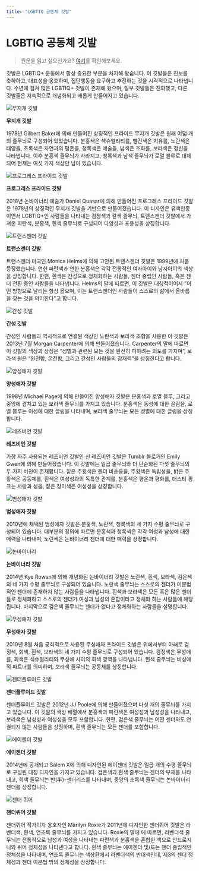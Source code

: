 ```yaml
---
title: "LGBTIQ 공동체 깃발"
---
```



# LGBTIQ 공동체 깃발
> 원문을 읽고 싶으신가요? [여기](https://outrightinternational.org/insights/flags-lgbtiq-community)를 확인해보세요.


깃발은 LGBTIQ+ 운동에서 항상 중요한 부분을 차지해 왔습니다. 이 깃발들은 진보를 축하하고, 대표성을 옹호하며, 집단행동을 요구하고 추진하는 것을 시각적으로 나타냅니다. 수년에 걸쳐 많은 LGBTIQ+ 깃발이 존재해 왔으며, 일부 깃발들은 진화했고, 다른 깃발들은 지속적으로 개념화되고 새롭게 만들어지고 있습니다.


![무지개 깃발](./attachments/Rainbow_Flag.png)

**무지개 깃발**

1978년 Gilbert Baker에 의해 만들어진 상징적인 프라이드 무지개 깃발은 원래 여덟 개의 줄무늬로 구성되어 있었습니다. 분홍색은 섹슈얼리티를, 빨간색은 치유를, 노란색은 태양을, 초록색은 자연과의 평온을, 청록색은 예술을, 남색은 조화를, 보라색은 정신을 나타냅니다. 이후 분홍색 줄무늬가 사라지고, 청록색과 남색 줄무늬가 로열 블루로 대체되어 현재는 여섯 가지 색상만 남아 있습니다.


![프로그레스 프라이드 깃발](./attachments/Progress_flag.png)

**프로그레스 프라이드 깃발**

2018년 논바이너리 예술가 Daniel Quasar에 의해 만들어진 프로그레스 프라이드 깃발은 1978년의 상징적인 무지개 깃발을 기반으로 만들어졌습니다. 이 디자인은 유색인종이면서 LGBTIQ+인 사람들을 나타내는 검정색과 갈색 줄무늬, 트랜스젠더 깃발에서 가져온 파란색, 분홍색, 흰색 줄무늬로 구성되어 다양성과 포용성을 상징합니다.


![트랜스젠더 깃발](./attachments/Trans_Flag.png)

**트랜스젠더 깃발**

트랜스젠더 미국인 Monica Helms에 의해 고안된 트랜스젠더 깃발은 1999년에 처음 등장했습니다. 연한 파란색과 연한 분홍색은 각각 전통적인 여자아이와 남자아이의 색상을 상징합니다. 한편, 흰색은 간성으로 정체화하는 사람들, 젠더 중립인 사람들, 혹은 젠더 전환 중인 사람들을 나타냅니다. Helms의 말에 따르면, 이 깃발은 대칭적이어서 "어떤 방향으로 날리든 항상 옳으며, 이는 트랜스젠더인 사람들이 스스로의 삶에서 올바름을 찾는 것을 의미한다"고 합니다.


![간성 깃발](./attachments/Intersex_Flag.png)

**간성 깃발**

간성인 사람들과 역사적으로 연결된 색상인 노란색과 보라색 조합을 사용한 이 깃발은 2013년 7월 Morgan Carpenter에 의해 만들어졌습니다. Carpenter의 말에 따르면 이 깃발의 색상과 상징은 “성별과 관련된 모든 것을 완전히 피하려는 의도를 가지며”, 보라색 원은 “완전함, 온전함, 그리고 간성인 사람들의 잠재력”을 상징한다고 합니다.


![양성애자 깃발](./attachments/Bisexual.png)

**양성애자 깃발**

1998년 Michael Page에 의해 만들어진 양성애자 깃발은 분홍색과 로열 블루, 그리고 중앙에 겹치고 있는 보라색 줄무늬를 가지고 있습니다. 분홍색은 동성에 대한 끌림을, 로열 블루는 이성에 대한 끌림을 나타내며, 보라색 줄무늬는 모든 성별에 대한 끌림을 상징합니다.


![레즈비언 깃발](./attachments/Lesbian_Flag.png)

**레즈비언 깃발**

가장 자주 사용되는 레즈비언 깃발인 신 레즈비언 깃발은 Tumblr 블로거인 Emily Gwen에 의해 만들어졌습니다. 이 깃발에는 일곱 줄무늬와 더 단순화된 다섯 줄무늬의 두 가지 버전이 존재합니다. 짙은 주황색은 젠더 비순응을, 주황색은 독립성을, 밝은 주황색은 공동체를, 흰색은 여성성과의 독특한 관계를, 분홍색은 평온과 평화를, 더스티 핑크는 사랑과 성을, 짙은 장미색은 여성성을 상징합니다.


![범성애자 깃발](./attachments/Pan_Sexual.png)

**범성애자 깃발**

2010년에 채택된 범성애자 깃발은 분홍색, 노란색, 청록색의 세 가지 수평 줄무늬로 구성되어 있습니다. 대부분의 정의에 따르면 분홍색과 청록색은 각각 여성과 남성에 대한 매력을 나타내며, 노란색은 논바이너리 젠더에 대한 매력을 상징합니다.


![논바이너리](./attachments/Non_Binary.png)

**논바이너리 깃발**

2014년 Kye Rowan에 의해 개념화된 논바이너리 깃발은 노란색, 흰색, 보라색, 검은색의 네 가지 수평 줄무늬로 구성되어 있습니다. 노란색 줄무늬는 스스로의 젠더가 이분법적인 젠더에 존재하지 않는 사람들을 나타냅니다. 흰색과 보라색은 모든 혹은 많은 젠더들로 정체화하고 스스로의 젠더가 여성과 남성의 혼합이라고 정체화 하는 사람들에 해당됩니다. 마지막으로 검은색 줄무늬는 젠더가 없다고 정체화하는 사람들을 설명합니다.


![무성애자 깃발](./attachments/Asexual_Flag.png)

**무성애자 깃발**

2010년 8월 처음 공식적으로 사용된 무성애자 프라이드 깃발은 위에서부터 아래로 검정색, 회색, 흰색, 보라색의 네 가지 수평 줄무늬로 구성되어 있습니다. 검정색은 무성애를, 회색은 섹슈얼리티와 무성애 사이의 회색 영역을 나타냅니다. 흰색 줄무늬는 비성애적 파트너를 의미하며, 보라색 줄무늬는 공동체를 상징합니다.


![젠더플루이드 깃발](./attachments/Gender_Fluid_Flag.png)

**젠더플루이드 깃발**

젠더플루이드 깃발은 2012년 JJ Poole에 의해 만들어졌으며 다섯 개의 줄무늬를 가지고 있습니다. 이 깃발의 색상 배열에서 분홍색과 파란색은 여성성과 남성성을 나타내고, 보라색은 남성성과 여성성을 모두 포함합니다. 한편, 검은색 줄무늬는 어떤 젠더와도 연결되지 않는 사람들을 상징하며, 흰색 줄무늬는 모든 젠더를 포함합니다.


![에이젠더 깃발](./attachments/Agender.png)

**에이젠더 깃발**

2014년에 공개되고 Salem X에 의해 디자인된 에이젠더 깃발은 일곱 개의 수평 줄무늬로 구성된 대칭 디자인을 가지고 있습니다. 검은색과 흰색 줄무늬는 젠더의 부재를 나타내고, 회색 줄무늬는 반(半)-젠더리스를 나타내며, 중앙의 초록색 줄무늬는 논바이너리 젠더를 상징합니다.


![젠더 퀴어](./attachments/Gender_Queer.png)

**젠더퀴어 깃발**

젠더퀴어 작가이자 옹호자인 Marilyn Roxie가 2011년에 디자인한 젠더퀴어 깃발은 라벤더색, 흰색, 연초록 줄무늬를 가지고 있습니다. Roxie의 말에 에 따르면, 라벤더색 줄무늬는 전통적으로 남성과 여성을 나타내는 파란색과 분홍색을 혼합한 색으로 안드로지니와 퀴어 정체성을 나타낸다고 합니다. 흰색 줄무늬는 에이젠더 및/또는 젠더 중립적인 정체성을 나타내며, 연초록 줄무늬는 색상환에서 라벤더색의 반대색인데, 제3의 젠더 정체성과 젠더 이분법 밖의 정체성을 상징합니다.